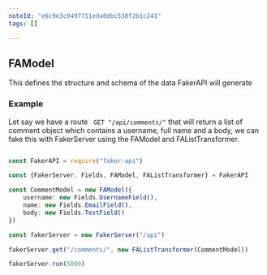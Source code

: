 ```yaml
---
noteId: "e6c9e3c0497711eda0dbc538f2b1c241"
tags: []

---
```


## FAModel
This defines the structure and schema of the data FakerAPI will generate

### Example
Let say we have a  route ` GET "/api/comments/"` that will return a list of comment object which contains a username, full name and a body, we can fake this with FakerServer using the FAModel and FAListTransformer.


```typescript

const FakerAPI = require("faker-api")

const {FakerServer, Fields, FAModel, FAListTransformer} = FakerAPI 

const CommentModel = new FAModel({
    username: new Fields.UsernameField(),
    name: new Fields.EmailField(),
    body: new Fields.TextField()
})

const fakerServer = new FakerServer("/api")

fakerServer.get("/comments/", new FAListTransformer(CommentModel))

fakerServer.run(5000)

```
